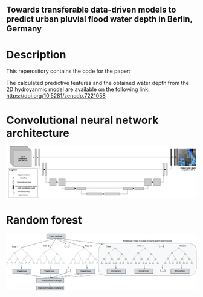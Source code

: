 ## Towards transferable data-driven models to predict urban pluvial flood water depth in Berlin, Germany

# Description

This reperository contains the code for the paper:

The calculated predictive features and the obtained water depth from the 2D hydroyanmic model are available on the following link: https://doi.org/10.5281/zenodo.7221058

# Convolutional neural network architecture

![U_net_architecture_2](U_net_architecture_2.png)

# Random forest
![random](random.png)
